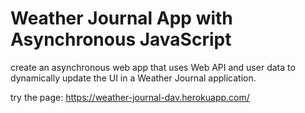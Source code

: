 # Weather Journal App with Asynchronous JavaScript


create an asynchronous web app that uses Web API and user data to dynamically update the UI in a Weather Journal application.

try the page: https://weather-journal-dav.herokuapp.com/
